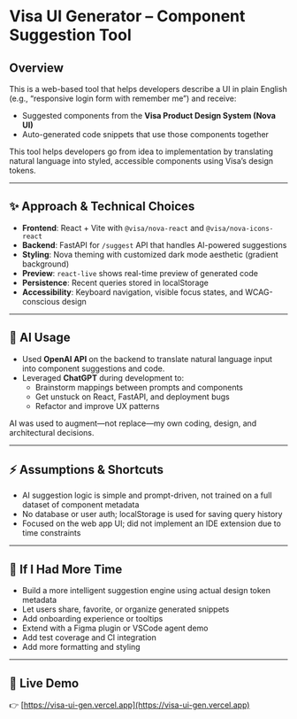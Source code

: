 # Visa UI Generator – Component Suggestion Tool

## Overview

This is a web-based tool that helps developers describe a UI in plain English (e.g., “responsive login form with remember me”) and receive:

- Suggested components from the **Visa Product Design System (Nova UI)**
- Auto-generated code snippets that use those components together

This tool helps developers go from idea to implementation by translating natural language into styled, accessible components using Visa’s design tokens.

---

## ✨ Approach & Technical Choices

- **Frontend**: React + Vite with `@visa/nova-react` and `@visa/nova-icons-react`
- **Backend**: FastAPI for `/suggest` API that handles AI-powered suggestions
- **Styling**: Nova theming with customized dark mode aesthetic (gradient background)
- **Preview**: `react-live` shows real-time preview of generated code
- **Persistence**: Recent queries stored in localStorage
- **Accessibility**: Keyboard navigation, visible focus states, and WCAG-conscious design

---

## 🧠 AI Usage

- Used **OpenAI API** on the backend to translate natural language input into component suggestions and code.
- Leveraged **ChatGPT** during development to:
  - Brainstorm mappings between prompts and components
  - Get unstuck on React, FastAPI, and deployment bugs
  - Refactor and improve UX patterns

AI was used to augment—not replace—my own coding, design, and architectural decisions.

---

## ⚡ Assumptions & Shortcuts

- AI suggestion logic is simple and prompt-driven, not trained on a full dataset of component metadata
- No database or user auth; localStorage is used for saving query history
- Focused on the web app UI; did not implement an IDE extension due to time constraints

---

## 🚀 If I Had More Time

- Build a more intelligent suggestion engine using actual design token metadata
- Let users share, favorite, or organize generated snippets
- Add onboarding experience or tooltips
- Extend with a Figma plugin or VSCode agent demo
- Add test coverage and CI integration
- Add more formatting and styling

---

## 🔗 Live Demo

👉 [https://visa-ui-gen.vercel.app](https://visa-ui-gen.vercel.app)

